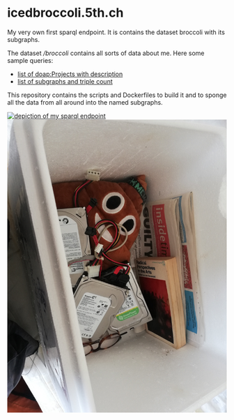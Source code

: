 # icedbroccoli.5th.ch

My very own first sparql endpoint. It is contains the dataset broccoli with its subgraphs.

The dataset */broccoli* contains all sorts of data about me. Here some sample queries:
 - [list of doap:Projects with description][1]
 - [list of subgraphs and triple count][2]

This repository contains the scripts and Dockerfiles to build it and to sponge all the data from all around into the named subgraphs.

[![depiction of my sparql endpoint](/sparql_endpoint.jpg?raw=true)](http://icedbroccoli.5th.ch/dataset.html?tab=query&ds=/broccoli)
[![the dataset broccoli -> icedbroccoli.5th.ch/broccoli](/broccoli_dataset.jpg?raw=true)](http://icedbroccoli.5th.ch/dataset.html?tab=query&ds=/broccoli)

[1]:http://icedbroccoli.5th.ch/dataset.html?tab=query&ds=/broccoli&query=prefix%20doap%3A%20%3Chttp%3A%2F%2Fusefulinc.com%2Fns%2Fdoap%23%3E%0A%0ASELECT%20%3Fproject%20%3Fdescription%0AWHERE%20%7B%0A%20%20%3Fproject%20a%20doap%3AProject%20.%20%0A%20%20%3Fproject%20doap%3Adescription%20%3Fdescription%20.%20%0A%7D

[2]:http://icedbroccoli.5th.ch/dataset.html?tab=query&ds=/broccoli&query=prefix%20doap%3A%20%3Chttp%3A%2F%2Fusefulinc.com%2Fns%2Fdoap%23%3E%0A%0ASELECT%20%3Fgraph%20%28count%28%3Fs%29%20as%20%3Fcount%29%0AWHERE%20%7B%20GRAPH%20%3Fgraph%20%7B%20%3Fs%20%3Fp%20%3Fo%20%7D%7D%0AGROUP%20BY%20%3Fgraph


